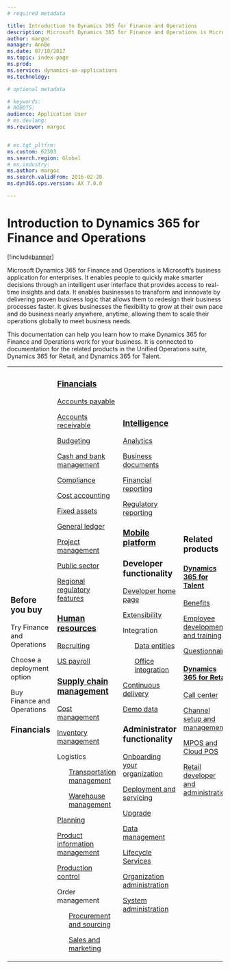 ```yaml
---
# required metadata

title: Introduction to Dynamics 365 for Finance and Operations
description: Microsoft Dynamics 365 for Finance and Operations is Microsoft’s business application for enterprises. This page helps you learn and get started using the product. 
author: margoc
manager: AnnBe
ms.date: 07/10/2017
ms.topic: index-page
ms.prod: 
ms.service: dynamics-ax-applications
ms.technology: 

# optional metadata

# keywords: 
# ROBOTS: 
audience: Application User
# ms.devlang: 
ms.reviewer: margoc


# ms.tgt_pltfrm: 
ms.custom: 62303
ms.search.region: Global
# ms.industry: 
ms.author: margoc
ms.search.validFrom: 2016-02-28
ms.dyn365.ops.version: AX 7.0.0

---
```


# Introduction to Dynamics 365 for Finance and Operations
[!include[banner](includes/banner.md)]

Microsoft Dynamics 365 for Finance and Operations is Microsoft’s business application for enterprises. It enables people to quickly make smarter decisions through an intelligent user interface that provides access to real-time insights and data. It enables businesses to transform and innnovate by delivering proven business logic that allows them to redesign their business processes faster. It gives businesses the flexibility to grow at their own pace and do business nearly anywhere, anytime, allowing them to scale their operations globally to meet business needs. 

This documentation can help you learn how to make Dynamics 365 for Finance and Operations work for your business. It is connected to documentation for the related products in the Unified Operations suite, Dynamics 365 for Retail, and Dynamics 365 for Talent. 

<table>
<colgroup>
<col width="33%" />
<col width="33%" />
<col width="33%" />
</colgroup>
<tbody>
<tr class="odd">
<td>
<h3>Before you buy</h3>
<p>Try Finance and Operations</p>
<p>Choose a deployment option</p>
<p>Buy Finance and Operations</p>

<h3>Financials</h3>

<td><h3><a href="../financials/index">Financials</a></h3>
<p><a href="../financials/accounts-payable/accounts-payable">Accounts payable</a></p>
<p><a href="../financials/accounts-receivable/accounts-receivable">Accounts receivable</a></p>
<p><a href="../financials/budgeting/budgeting-overview">Budgeting</a></p>
<p><a href="../financials/cash-bank-management/cash-bank-management">Cash and bank management</a></p>
<p><a href="../financials/general-ledger/audit-policy-rules">Compliance</a></p>
<p><a href="../financials/cost-accounting/cost-accounting-home-page">Cost accounting</a></p>
<p><a href="../financials/fixed-assets/fixed-assets">Fixed assets</a></p>
<p><a href="../financials/general-ledger/general-ledger">General ledger</a></p>
<p><a href="../financials/project-management/overview-project-management-accounting">Project management</a></p>
<p><a href="../financials/public-sector/public-sector-functionality">Public sector</a></p>
<p><a href="../dev-itpro/lcs-solutions/country-region">Regional regulatory features</a></p>

<H3><a href="hr/hr-landing-page">Human resources</a></h3>
<p><a href="hr/manage-recruiting-process">Recruiting</a></p>
<p><a href="hr/localizations/noam-usa-payroll">US payroll</a></p>

<h3><a href="../supply-chain/index">Supply chain management</a></h3>
<p><a href="../supply-chain/cost-management/costing-sheets">Cost management</a></p>
<p><a href="../supply-chain/inventory/inventory-locations">Inventory management</a></p>
<p>Logistics</p>
<ul style="list-style-type:none">
<p><a href="../supply-chain/transportation/transportation-management-overview">Transportation management</a></p>
<p><a href="../supply-chain/warehousing/warehouse-configuration">Warehouse management</a></p></ul>
<p><a href="../supply-chain/master-planning/master-plans">Planning</a></p>
<p><a href="../supply-chain/pim/product-information">Product information management</a></p>
<p><a href="../supply-chain/production-control/create-production-orders">Production control</a></p>
<p>Order management</p>
  <ul style="list-style-type:none">
  <p><a href="../supply-chain/procurement/procurement-sourcing-overview">Procurement and sourcing</a></p>
  <p><a href="../supply-chain/sales-marketing/overview-sales-marketing">Sales and marketing</a></p></ul>
</td>
<td>
<h3><a href="../dev-itpro/analytics/information-access-reporting">Intelligence</a></h3>
<p><a href="../dev-itpro/analytics/analytics">Analytics</a></p>
 <p><a href="../dev-itpro/analytics/document-reporting-services">Business documents</a></p>
<p><a href="../dev-itpro/analytics/financial-reporting-intro">Financial reporting</a></p>
<p><a href="../dev-itpro/analytics/general-electronic-reporting">Regulatory reporting</a></p>

<h3><a href="../dev-itpro/mobile-apps/mobile-platform">Mobile platform</a></h3>

<h3>Developer functionality</h3>
<p><a href="../dev-itpro/dev-tools/developer-home-page">Developer home page</a></p>
<p><a href="../dev-itpro/extensibility/extensibility-home-page">Extensibility</a></p>
<p>Integration</p>
<ul style="list-style-type:none"><p><a href="../dev-itpro/data-entities/data-entities">Data entities</a></p>
<p><a href="../dev-itpro/office-integration/office-integration">Office integration</a></p></ul></p>
<p><a href="../dev-itpro/dev-tools/continuous-delivery-home-page">Continuous delivery</a></p>
<p><a href="../dev-itpro/get-started/demo-data">Demo data</a></p>

<h3>Administrator functionality</h3>
<p><a href="../fin-and-ops/get-started/onboarding-home">Onboarding your organization</a></p>
<p><a href="../dev-itpro/deployment/deploy-demo-environment">Deployment and servicing</a></p>
<p><a href="../dev-itpro/migration-upgrade/upgrade-home-page">Upgrade</a></p>
<p><a href="../dev-itpro/data-entities/data-management-integration-data-entity">Data management</a></p>
<p><a href="../dev-itpro/lifecycle-services/lcs">Lifecycle Services</a></p>
<p><a href="../fin-and-ops/organization-administration/organization-administration-home-page">Organization administration</a></p>
<p><a href="../dev-itpro/sysadmin/system-administration-home-page">System administration</a></p>
</td>
<td>
<h3>Related products</h3>
<h4><a href="../talent/index">Dynamics 365 for Talent</a></h4>
<p><a href="../talent/manage-benefit-program">Benefits</a></p>
<p><a href="../talent/performance-management-overview">Employee development and training</a></p>
<p><a href="../talent/questionnaires">Questionnaire</a></p>

<h4><a href="../retail/index">Dynamics 365 for Retail</a></h4>
<p><a href="../retail/call-center-functionality">Call center</p>
<p><a href="../retail/define-maintain-retail-channels">Channel setup and management</p>
<p><a href="../retail/retail-peripherals-overview">MPOS and Cloud POS</p>
<p><a href="../retail/dev-itpro/dev-retail-home-page">Retail developer and administration</p>

</td>
</tr>

</tbody>
</table>
